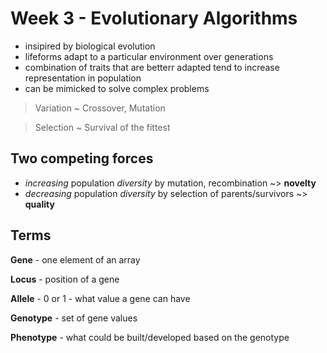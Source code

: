 # Week 3 - Evolutionary Algorithms
- insipired by biological evolution
- lifeforms adapt to a particular environment over generations
- combination of traits that are betterr adapted tend to increase representation in population
- can be mimicked to solve complex problems
> Variation ~ Crossover, Mutation

> Selection ~ Survival of the fittest

## Two competing forces
- _increasing_ population _diversity_ by mutation, recombination ~> **novelty**
- _decreasing_ population _diversity_ by selection of parents/survivors ~> **quality**

## Terms
**Gene** - one element of an array

**Locus** - position of a gene

**Allele** - 0 or 1 - what value a gene can have

**Genotype** - set of gene values

**Phenotype** - what could be built/developed based on the genotype


